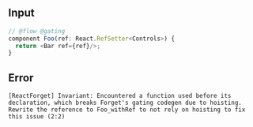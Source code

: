 
## Input

```javascript
// @flow @gating
component Foo(ref: React.RefSetter<Controls>) {
  return <Bar ref={ref}/>;
}
```


## Error

```
[ReactForget] Invariant: Encountered a function used before its declaration, which breaks Forget's gating codegen due to hoisting. Rewrite the reference to Foo_withRef to not rely on hoisting to fix this issue (2:2)
```
          
      